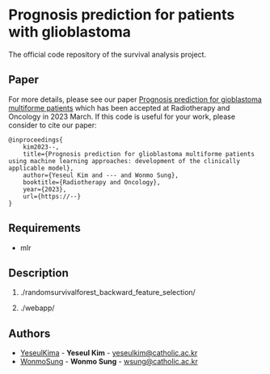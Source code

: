 # Prognosis prediction for patients with glioblastoma

The official code repository of the survival analysis project.

## Paper
For more details, please see our paper [Prognosis prediction for gioblastoma multiforme patients](https://www.naver.com) which has been accepted at Radiotherapy and Oncology in 2023 March. 
If this code is useful for your work, please consider to cite our paper:
```
@inproceedings{
    kim2023--,
    title={Prognosis prediction for glioblastoma multiforme patients using machine learning approaches: development of the clinically applicable model},
    author={Yeseul Kim and --- and Wonmo Sung},
    booktitle={Radiotherapy and Oncology},
    year={2023},
    url={https://--}
}
```


## Requirements

- mlr

## Description

1) ./randomsurvivalforest_backward_feature_selection/

2) ./webapp/


## Authors
  - [YeseulKima](https://github.com/YeseulKima) - **Yeseul Kim** - <yeseulkim@catholic.ac.kr>
  - [WonmoSung](https://github.com/WonmoSung) - **Wonmo Sung** - <wsung@catholic.ac.kr>

